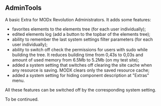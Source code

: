 ## AdminTools

A basic Extra for MODx Revolution Administrators. It adds some features:
- favorites elements to the elements tree (for each user individually);
- edited elements log (add a button to the topbar of the elements tree);
- ability to remember the last system settings filter parameters (for each user individually);
- ability to switch off check the permissions for users with sudo while building the tree. It reduces building time from 0,43s to 0,03s and amount of used memory from 6.5Mb to 5.2Mb (on my test site);
- added a system setting that switches off clearing the site cache when any resource is saving. MODX clears only the saved resource cache; 
- added a system setting for hiding component description at "Extras" menu.

All these features can be switched off by the corresponding system setting.

To be continued.